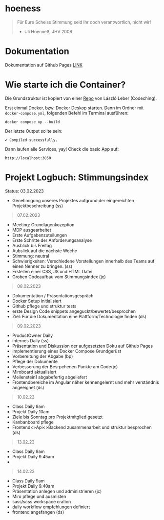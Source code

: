 # hoeness

> Für Eure Scheiss Stimmung seid Ihr doch verantwortlich, nicht wir!
>
> - Uli Hoenneß, JHV 2008


# Dokumentation

Dokumentation auf Github Pages [LINK](https://gominze.github.io/hoeness/)

# Wie starte ich die Container?
Die Grundstruktur ist kopiert von einer [Repo](https://gitlab.com/codeching/docker-multicontainer-application-angular-nodejs-postgres-nginx-basic/-/tree/main) von László Leber (Codeching).


Erst einmal Docker, bzw. Docker Deskop starten. Dann im Ordner mit `docker-compose.yml`, folgenden Befehl im Terminal ausführen:

```
docker compose up --build
```

Der letzte Output sollte sein:
```
✔ Compiled successfully.
```


Dann laufen alle Services, yay! Check die basic App auf:
```
http://localhost:3050
```


# Projekt Logbuch: Stimmungsindex

Status: 03.02.2023

- Genehmigung unseres Projektes aufgrund der eingereichten Projektbeschreibung (ss)

> 07.02.2023

- Meeting: Grundlagenkozeption
- MDP ausgearbeitet
- Erste Aufgabenzuteilungen
- Erste Schritte der Anforderungsanalyse
- Ausblick bis Freitag
- Aubslick auf die nächste Woche
- Stimmung: neutral
- Schwierigkeiten: Verschiedene Vorstellungen innerhalb des Teams auf einen Nenner zu bringen. (ss)
- Erstellen einer CSS, JS und HTML Datei
- Groben Codeaufbau vom Stimmungsindex (jc)

> 08.02.2023

- Dokumentation / Präsentationsgespräch
- Docker Setup initialisiert
- Github pflege und struktur tests
- erste Design Code snippets angeguckt/bewertet/besprochen
- Ziel: Für die Dokumentation eine Plattform/Technologie finden (ds)

> 09.02.2023

- ProductOwner Daily
- internes Daily (ss)
- Präsentation und Diskussion der aufgesetzten Doku auf Github Pages
- Implementierung eines Docker Compose Grundgerüst
- Vorbereitung der Abgabe (bp)
- Pflege der Dokumente
- Verbesserung der Besrpchenen Punkte am Code(jc)
- Miroboard aktualisiert
- Meilenstein1 abgabefertig abgeliefert
- Frontendbereiche im Angular näher kennengelernt und mehr verständnis angeeignet (ds)

>10.02.23

- Class Daily 9am
- Projekt Daily 10am
- Ziele bis Sonntag pro Projektmitglied gesetzt
- Kanbanboard pflege
- Frontend<>Api<>Backend zusammenarbeit und struktur besprochen (ds)

>13.02.23

- Class Daily 9am
- Projekt Daily 9.45am
- 

>14.02.23

- Class Daily 9am
- Projekt Daily 9.40am
- Präsentation anlegen und administrieren (jc)
- Miro pflege und ausmisten
- sass/scss workspace cration
- daily workflow empfehlungen definiert
- frontend angefangen (ds)




